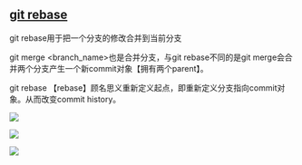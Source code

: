 ## [git rebase](https://www.cnblogs.com/chenweichu/p/5852335.html)

git rebase用于把一个分支的修改合并到当前分支

git merge <branch_name>也是合并分支，与git rebase不同的是git merge会合并两个分支产生一个新commit对象【拥有两个parent】。

git rebase 【rebase】顾名思义重新定义起点，即重新定义分支指向commit对象。从而改变commit history。

![](https://images2015.cnblogs.com/blog/736876/201609/736876-20160908113135082-2046493307.jpg)

![](https://images2015.cnblogs.com/blog/736876/201609/736876-20160908113221519-1143791214.jpg)

![](https://images2015.cnblogs.com/blog/736876/201609/736876-20160908113239316-1733271263.jpg)